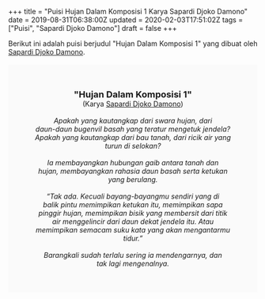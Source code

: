 +++
title = "Puisi Hujan Dalam Komposisi 1 Karya Sapardi Djoko Damono"
date = 2019-08-31T06:38:00Z
updated = 2020-02-03T17:51:02Z
tags = ["Puisi", "Sapardi Djoko Damono"]
draft = false
+++

<div dir="ltr" style="text-align: left;" trbidi="on"><div style="text-align: justify;">Berikut ini adalah puisi berjudul "Hujan Dalam Komposisi 1" yang dibuat oleh <a href="https://ensiklopedia.kemdikbud.go.id/sastra/artikel/Sapardi_Djoko_Damono" target="_blank">Sapardi Djoko Damono</a>. </div><br /><div style="background: #FAFAFA; font-size: 14px; height: auto; margin: 0 auto; padding: 50px; text-align: center; width: auto;"><span style="font-size: 18px;"><b>"Hujan Dalam Komposisi 1"</b></span><br />(Karya <a href="https://www.sekata.web.id/tags/sapardi-djoko-damono" target="_blank">Sapardi Djoko Damono</a>) <br /><br /><i>Apakah yang kautangkap dari swara hujan, dari<br />daun-daun bugenvil basah yang teratur mengetuk jendela?<br />Apakah yang kautangkap dari bau tanah, dari ricik air yang<br />turun di selokan?<br /><br />Ia membayangkan hubungan gaib antara tanah dan<br />hujan, membayangkan rahasia daun basah serta ketukan<br />yang berulang.<br /><br />“Tak ada. Kecuali bayang-bayangmu sendiri yang di<br />balik pintu memimpikan ketukan itu, memimpikan sapa<br />pinggir hujan, memimpikan bisik yang membersit dari titik<br />air menggelincir dari daun dekat jendela itu. Atau<br />memimpikan semacam suku kata yang akan mengantarmu<br />tidur.”<br /><br />Barangkali sudah terlalu sering ia mendengarnya, dan<br />tak lagi mengenalnya.</i> </div></div>

